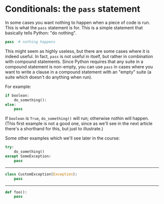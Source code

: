 # Conditionals: the `pass` statement

In some cases you want nothing to happen when a piece of code is run.
This is what the `pass` statement is for. This is a simple statement that basically tells Python: "do nothing".
```python
pass  # nothing happens
```

This might seem as highly useless, but there are some cases where it is indeed useful.
In fact, `pass` is not useful in itself, but rather in combination with compound statements.
Since Python requires that any suite in a compound statement is non-empty, you can use `pass` in cases where you want to write a clause in a compound statement with an "empty" suite (a suite which doesn't do anything when run).

For example:
```python
if boolean:
    do_something():
else:
    pass
``` 
If `boolean` is `True`, `do_something()` will run; otherwise nothin will happen. (This first example is not a good one, since as we'll see in the next article there's a shorthand for this, but just to illustrate.)


Some other examples which we'll see later in the course:

```python
try:
    do_something()
except SomeException:
    pass
```

-------------
```python
class CustomException(Exception):
    pass
```
-----------
```python
def foo():
    pass
```
